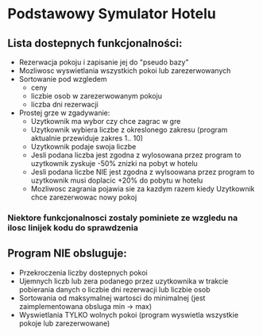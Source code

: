 # Podstawowy Symulator Hotelu
## Lista dostepnych funkcjonalności:
 - Rezerwacja pokoju i zapisanie jej do "pseudo bazy"
 - Mozliwosc wyswietlania wszystkich pokoi lub zarezerwowanych
 - Sortowanie pod wzgledem 
    * ceny
    * liczbie osob w zarezerwowanym pokoju
    * liczba dni rezerwacji    
 - Prostej grze w zgadywanie:
    * Uzytkownik ma wybor czy chce zagrac w gre
    * Uzytkownik wybiera liczbe z okreslonego zakresu (program aktualnie przewiduje zakres 1.. 10)
    * Uzytkownik podaje swoja liczbe
    * Jesli podana liczba jest zgodna z wylosowana przez program to uzytkownik zyskuje -50% znizki na pobyt w hotelu
    * Jesli podana liczbe NIE jest zgodna z wylsoowana przez program to uzytkownik musi doplacic +20% do pobytu w hotelu
    * Mozliwosc zagrania pojawia sie za kazdym razem kiedy Uzytkownik chce zarezerwowac nowy pokoj
    
### Niektore funkcjonalnosci zostaly pominiete ze wzgledu na ilosc linijek kodu do sprawdzenia
## Program NIE obsluguje:    
 - Przekroczenia liczby dostepnych pokoi
 - Ujemnych liczb lub zera podanego przez uzytkownika w trakcie pobierania danych o liczbie dni rezerwacji lub liczbie osob
 - Sortowania od maksymalnej wartosci do minimalnej (jest zaimplementowana obsluga min -> max)
 - Wyswietlania TYLKO wolnych pokoi (program wyswietla wszystkie pokoje lub zarezerwowane)
